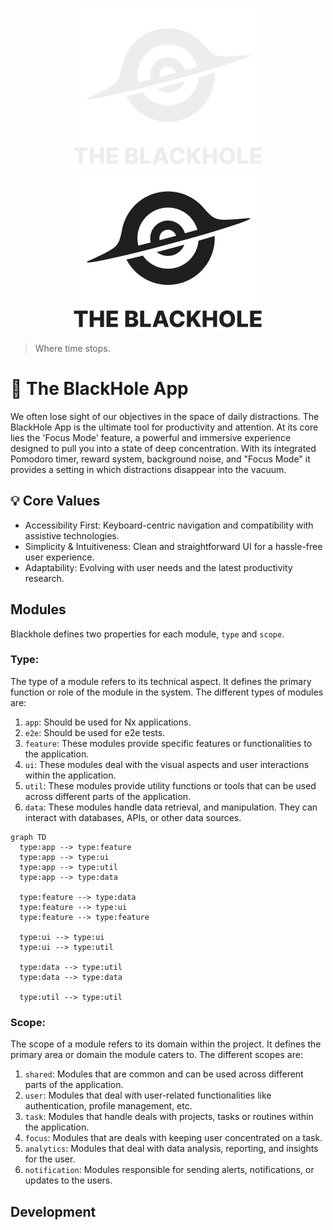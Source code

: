 <div align="center">

![banner](./assets/banner-light.png#gh-dark-mode-only)
![banner](./assets/banner-dark.png#gh-light-mode-only)

</div>

> Where time stops.

# 🌌 The BlackHole App

We often lose sight of our objectives in the space of daily distractions. The BlackHole App is the ultimate tool for productivity and attention. At its core lies the 'Focus Mode' feature, a powerful and immersive experience designed to pull you into a state of deep concentration. With its integrated Pomodoro timer, reward system, background noise, and "Focus Mode" it provides a setting in which distractions disappear into the vacuum.

## 💡 Core Values

* Accessibility First: Keyboard-centric navigation and compatibility with assistive technologies.
* Simplicity & Intuitiveness: Clean and straightforward UI for a hassle-free user experience.
* Adaptability: Evolving with user needs and the latest productivity research.

## Modules

Blackhole defines two properties for each module, `type` and `scope`.

### Type:
The type of a module refers to its technical aspect. It defines the primary function or role of the module in the system. The different types of modules are:

1. `app`: Should be used for Nx applications.
1. `e2e`: Should be used for e2e tests.
2. `feature`: These modules provide specific features or functionalities to the application.
3. `ui`: These modules deal with the visual aspects and user interactions within the application.
4. `util`: These modules provide utility functions or tools that can be used across different parts of the application.
5. `data`: These modules handle data retrieval, and manipulation. They can interact with databases, APIs, or other data sources.

```mermaid
graph TD
  type:app --> type:feature
  type:app --> type:ui
  type:app --> type:util
  type:app --> type:data

  type:feature --> type:data
  type:feature --> type:ui
  type:feature --> type:feature

  type:ui --> type:ui
  type:ui --> type:util

  type:data --> type:util
  type:data --> type:data

  type:util --> type:util
```

### Scope:
The scope of a module refers to its domain within the project. It defines the primary area or domain the module caters to. The different scopes are:

1. `shared`: Modules that are common and can be used across different parts of the application.
2. `user`: Modules that deal with user-related functionalities like authentication, profile management, etc.
3. `task`: Modules that handle deals with projects, tasks or routines within the application.
4. `focus`: Modules that are deals with keeping user concentrated on a task.
5. `analytics`: Modules that deal with data analysis, reporting, and insights for the user.
6. `notification`: Modules responsible for sending alerts, notifications, or updates to the users.

## Development

